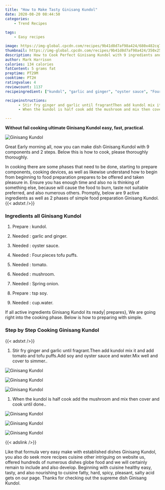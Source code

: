 ```yaml
---
title: "How to Make Tasty Ginisang Kundol"
date: 2020-08-20 08:44:50
categories:
    - Trend Recipes
    
tags:
    - Easy recipes

image: https://img-global.cpcdn.com/recipes/9b41d8d7af98a424/680x482cq70/ginisang-kundol-recipe-main-photo.jpg
thumbnail: https://img-global.cpcdn.com/recipes/9b41d8d7af98a424/350x250cq70/ginisang-kundol-recipe-main-photo.jpg
description: How to Cook Perfect Ginisang Kundol with 9 ingredients and 2 stages of easy cooking.
author: Mark Harrison
calories: 134 calories
fatContent: 5 grams fat
preptime: PT29M
cooktime: PT2H
ratingvalue: 4
reviewcount: 1137
recipeingredient: ["kundol", "garlic and ginger", "oyster sauce", "Fourpieces tofu puffs", "tomato", "mushroom", "Spring onion", "tsp soy", "cupwater"]

recipeinstructions: 
      - Stir fry ginger and garlic until fragrantThen add kundol mix it and add tomato and tofu puffsAdd soy and oyster sauce and waterMix well and cover to simmer 
      - When the kundol is half cook add the mushroom and mix then cover and cook until done

---
```




**Without fail cooking ultimate Ginisang Kundol easy, fast, practical**. 


![Ginisang Kundol](https://img-global.cpcdn.com/recipes/9b41d8d7af98a424/680x482cq70/ginisang-kundol-recipe-main-photo.jpg "Ginisang Kundol")




Great Early morning all, now you can make dish Ginisang Kundol with 9 components and 2 steps. Below this is how to cook, please thoroughly thoroughly.

In cooking there are some phases that need to be done, starting to prepare components, cooking devices, as well as likewise understand how to begin from beginning to food preparation prepares to be offered and taken pleasure in. Ensure you has enough time and also no is thinking of something else, because will cause the food to burn, taste not suitable preferred, and also numerous others. Promptly, below are 9 active ingredients as well as 2 phases of simple food preparation Ginisang Kundol.
{{< adstxt />}}

### Ingredients all Ginisang Kundol


1. Prepare  : kundol.

1. Needed  : garlic and ginger.

1. Needed  : oyster sauce.

1. Needed  : Four.pieces tofu puffs.

1. Needed  : tomato.

1. Needed  : mushroom.

1. Needed  : Spring onion.

1. Prepare  : tsp soy.

1. Needed  : cup.water.



If all active ingredients Ginisang Kundol its ready| prepares}, We are going right into the cooking phase. Below is how to preparing with simple.

### Step by Step Cooking Ginisang Kundol

{{< adstxt />}}


1. Stir fry ginger and garlic until fragrant.Then add kundol mix it and add tomato and tofu puffs.Add soy and oyster sauce and water.Mix well and cover to simmer..



![Ginisang Kundol](https://img-global.cpcdn.com/steps/280f76461e39672a/160x128cq70/ginisang-kundol-recipe-step-1-photo.jpg" "Ginisang Kundol")

![Ginisang Kundol](https://img-global.cpcdn.com/steps/5132dcc8574650c5/160x128cq70/ginisang-kundol-recipe-step-1-photo.jpg" "Ginisang Kundol")

![Ginisang Kundol](https://img-global.cpcdn.com/steps/f65473c35d6a03a6/160x128cq70/ginisang-kundol-recipe-step-1-photo.jpg" "Ginisang Kundol")



1. When the kundol is half cook add the mushroom and mix then cover and cook until done..



![Ginisang Kundol](https://img-global.cpcdn.com/steps/9d8f457272cd2b26/160x128cq70/ginisang-kundol-recipe-step-2-photo.jpg" "Ginisang Kundol")

![Ginisang Kundol](https://img-global.cpcdn.com/steps/980033a91ab573af/160x128cq70/ginisang-kundol-recipe-step-2-photo.jpg" "Ginisang Kundol")

![Ginisang Kundol](https://img-global.cpcdn.com/steps/432e5848a85733e1/160x128cq70/ginisang-kundol-recipe-step-2-photo.jpg" "Ginisang Kundol")





{{< adslink />}}

Like that formula very easy make with established dishes Ginisang Kundol, you also do seek more recipes cuisine other intriguing on website us, offered hundreds of numerous dishes globe food and we will certainly remain to include and also develop. Beginning with cuisine healthy easy, tasty, and also nourishing to cuisine fatty, hard, spicy, pleasant, salty acid gets on our page. Thanks for checking out the supreme dish Ginisang Kundol.

